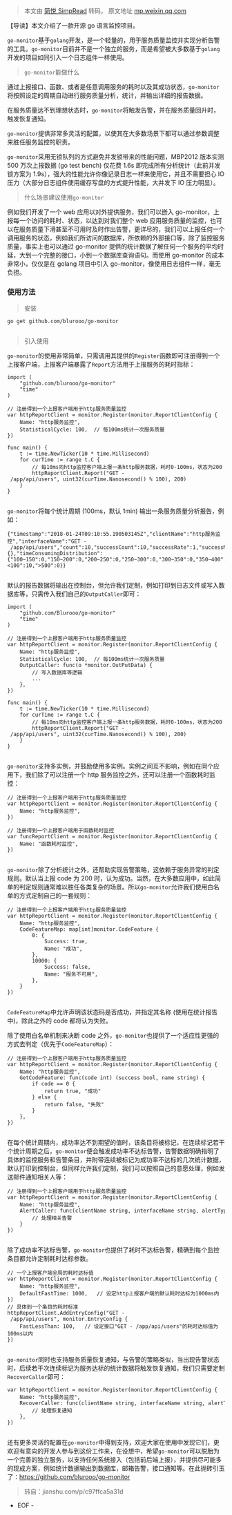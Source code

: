 > 本文由 [简悦 SimpRead](http://ksria.com/simpread/) 转码， 原文地址 [mp.weixin.qq.com](https://mp.weixin.qq.com/s/WF_-XrzI3lS3tqmrzxMjdg)

【导读】本文介绍了一款开源 go 语言监控项目。

`go-monitor`基于`golang`开发，是一个轻量的，用于服务质量监控并实现分析告警的工具。`go-monitor`目前并不是一个独立的服务，而是希望被大多数基于`golang`开发的项目如同引入一个日志组件一样使用。

> `go-monitor`能做什么

通过上报接口、函数、或者是任意调用服务的耗时以及其成功状态，`go-monitor`将按照设定的周期自动进行服务质量分析，统计，并输出详细的报告数据。

在服务质量达不到理想状态时，`go-monitor`将触发告警，并在服务质量回升时，触发恢复通知。

`go-monitor`提供非常多灵活的配置，以使其在大多数场景下都可以通过参数调整来胜任服务监控的职责。

`go-monitor`采用无锁队列的方式避免并发锁带来的性能问题，MBP2012 版本实测 500 万次上报数据 (go test bench) 仅花费 1.6s 即完成所有分析统计（此前并发锁方案为 1.9s），强大的性能允许你像记录日志一样来使用它，并且不需要担心 IO 压力（大部分日志组件使用缓存写盘的方式提升性能，大并发下 IO 压力明显）。

> 什么场景建议使用`go-monitor`

例如我们开发了一个 web 应用以对外提供服务，我们可以嵌入 go-monitor，上报每一个访问的耗时、状态，以达到对我们整个 web 应用服务质量的监控，也可以在服务质量下滑甚至不可用时及时作出告警，更详尽的，我们可以上报任何一个调用服务的状态，例如我们所访问的数据库，所依赖的外部接口等，除了监控服务质量，事实上也可以通过 go-monitor 提供的统计数据了解任何一个服务的平均时延，大到一个完整的接口，小到一个数据库查询语句。而使用 go-monitor 的成本非常小，仅仅是在 golang 项目中引入 go-monitor，像使用日志组件一样，毫无负担。

### 使用方法

> 安装

```
go get github.com/blurooo/go-monitor


```

> 引入使用

`go-monitor`的使用非常简单，只需调用其提供的`Register`函数即可注册得到一个上报客户端，上报客户端暴露了`Report`方法用于上报服务的耗时指标：

```
import (
    "github.com/blurooo/go-monitor"
    "time"
)

// 注册得到一个上报客户端用于http服务质量监控
var httpReportClient = monitor.Register(monitor.ReportClientConfig {
    Name: "http服务监控",
    StatisticalCycle: 100,  // 每100ms统计一次服务质量
})

func main() {
    t := time.NewTicker(10 * time.Millisecond)
    for curTime := range t.C {
        // 每10ms向http监控客户端上报一条http服务数据，耗时0-100ms，状态为200
        httpReportClient.Report("GET - /app/api/users", uint32(curTime.Nanosecond() % 100), 200)
    }
}


```

`go-monitor`将每个统计周期 (100ms，默认 1min) 输出一条服务质量分析报告，例如：

```
{"timestamp":"2018-01-24T09:10:55.190503145Z","clientName":"http服务监控","interfaceName":"GET - /app/api/users","count":10,"successCount":10,"successRate":1,"successMsAver":48,"maxMs":98,"minMs":9,"fastCount":10,"fastRate":1,"failCount":0,"failDistribution":{},"timeConsumingDistribution":{"100~150":0,"150~200":0,"200~250":0,"250~300":0,"300~350":0,"350~400":0,"400~450":0,"450~500":0,"<100":10,">500":0}}


```

默认的报告数据将输出在控制台，但允许我们定制，例如打印到日志文件或写入数据库等，只需传入我们自己的`OutputCaller`即可：

```
import (
    "github.com/Blurooo/go-monitor"
    "time"
)

// 注册得到一个上报客户端用于http服务质量监控
var httpReportClient = monitor.Register(monitor.ReportClientConfig {
    Name: "http服务监控",
    StatisticalCycle: 100,  // 每100ms统计一次服务质量
    OutputCaller: func(o *monitor.OutPutData) {
        // 写入数据库等逻辑
        ...
    },
})

func main() {
    t := time.NewTicker(10 * time.Millisecond)
    for curTime := range t.C {
        // 每10ms向http监控客户端上报一条http服务数据，耗时0-100ms，状态为200
        httpReportClient.Report("GET - /app/api/users", uint32(curTime.Nanosecond() % 100), 200)
    }
}


```

`go-monitor`支持多实例，并鼓励使用多实例。实例之间互不影响，例如在同个应用下，我们除了可以注册一个 http 服务监控之外，还可以注册一个函数耗时监控：

```
// 注册得到一个上报客户端用于http服务质量监控
var httpReportClient = monitor.Register(monitor.ReportClientConfig {
    Name: "http服务监控",
})

// 注册得到一个上报客户端用于函数耗时监控
var funcReportClient = monitor.Register(monitor.ReportClientConfig {
    Name: "函数耗时监控",
})


```

`go-monitor`除了分析统计之外，还帮助实现告警策略，这依赖于服务异常的判定规则。默认当上报 code 为 200 时，认为成功。当然，在大多数应用中，如此简单的判定规则通常难以胜任各类复杂的场景。所以`go-monitor`允许我们使用白名单的方式定制自己的一套规则：

```
// 注册得到一个上报客户端用于http服务质量监控
var httpReportClient = monitor.Register(monitor.ReportClientConfig {
    Name: "http服务监控",
    CodeFeatureMap: map[int]monitor.CodeFeature {
        0: {
            Success: true,
            Name: "成功",
        },
        10000: {
            Success: false,
            Name: "服务不可用",
        },
    }
})


```

`CodeFeatureMap`中允许声明该状态码是否成功，并指定其名称 (使用在统计报告中)，除此之外的 code 都将认为失败。

除了使用白名单机制来决断 code 之外，`go-monitor`也提供了一个适应性更强的方式去判定（优先于`CodeFeatureMap`）：

```
// 注册得到一个上报客户端用于http服务质量监控
var httpReportClient = monitor.Register(monitor.ReportClientConfig {
    Name: "http服务监控",
    GetCodeFeature: func(code int) (success bool, name string) {
        if code == 0 {
            return true, "成功"
        } else {
            return false, "失败"
        }
    },
})


```

在每个统计周期内，成功率达不到期望的值时，该条目将被标记，在连续标记若干个统计周期之后，`go-monitor`便会触发成功率不达标告警，告警数据明确指明了具体的监控服务和告警条目，并附带连续被标记为成功率不达标的几次统计数据，默认打印到控制台，但同样允许我们定制，我们可以按照自己的意愿处理，例如发送邮件通知相关人等：

```
// 注册得到一个上报客户端用于http服务质量监控
var httpReportClient = monitor.Register(monitor.ReportClientConfig {
    Name: "http服务监控",
    AlertCaller: func(clientName string, interfaceName string, alertType monitor.AlertType, recentOutputData []monitor.OutPutData) {
        // 处理相关告警
    }
})


```

除了成功率不达标告警，`go-monitor`也提供了耗时不达标告警，精确到每个监控条目都允许定制耗时达标参数。

```
// 一个上报客户端全局的耗时达标值
var httpReportClient = monitor.Register(monitor.ReportClientConfig {
    Name: "http服务监控",
    DefaultFastTime: 1000,   // 设定http上报客户端的默认耗时达标为1000ms内
})
// 具体到一个条目的耗时标准
httpReportClient.AddEntryConfig("GET - /app/api/users", monitor.EntryConfig {
    FastLessThan: 100,   // 设定接口"GET - /app/api/users"的耗时达标值为100ms以内
})


```

`go-monitor`同时也支持服务质量恢复通知，与告警的策略类似，当出现告警状态时，后续若干次连续标记为服务达标的统计数据将触发恢复通知，我们只需要定制`RecoverCaller`即可：

```
var httpReportClient = monitor.Register(monitor.ReportClientConfig {
    Name: "http服务监控",
    RecoverCaller: func(clientName string, interfaceName string, alertType monitor.AlertType, recentOutputData []monitor.OutPutData) {
        // 处理恢复通知
    },
})


```

还有更多灵活的配置在`go-monitor`中得到支持，欢迎大家在使用中发现它们，更欢迎有意向的开发人参与到这份工作来，在设想中，希望`go-monitor`可以脱胎为一个完善的独立服务，以支持任何系统接入（包括前后端上报），并提供尽可能多的现成方案，例如统计数据输出到数据库，邮箱告警，接口通知等。在此抛砖引玉了：https://github.com/blurooo/go-monitor

> 转自：jianshu.com/p/c97ffca5a31d

 - EOF -
